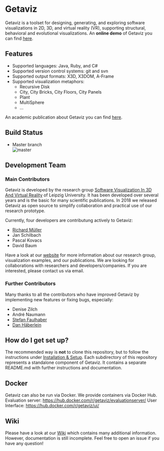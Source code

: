 # Getaviz

Getaviz is a toolset for designing, generating, and exploring software visualizations in 2D, 3D, and virtual reality (VR), supporting structural, behavioral and evolutional visualizations. An **online demo** of Getaviz you can find [here](https://home.uni-leipzig.de/svis/getaviz/Index.html).

## Features
* Supported languages: Java, Ruby, and C#  
* Supported version control systems: git and svn  
* Supported output formats: X3D, X3DOM, A-Frame  
* Supported visualization metaphors: 
  * Recursive Disk
  * City, City Bricks, City Floors, City Panels
  * Plant
  * MultiSphere
  * …
  
An academic publication about Getaviz you can find [here](https://www.researchgate.net/publication/320083290_GETAVIZ_Generating_Structural_Behavioral_and_Evolutionary_Views_of_Software_Systems_for_Empirical_Evaluation).

## Build Status

* Master branch  
![master](https://app.codeship.com/projects/f2dddd10-dab6-0135-41df-0efc1b114958/status?branch=master)

## Development Team

### Main Contributors

Getaviz is developed by the research group [Software Visualization In 3D And Virtual Reality](https://home.uni-leipzig.de/svis/) of Leipzig University. It has been developed over several years and is the basic for many scientific publications. In 2018 we released Getaviz as open source to simplify collaboration and practical use of our research prototype. 

Currently, four developers are contributung actively to Getaviz:
* [Richard Müller](https://github.com/rmllr)
* Jan Schilbach
* Pascal Kovacs
* David Baum

Have a look at our [website](https://home.uni-leipzig.de/svis/) for more information about our research group, visualization examples, and our publications. We are looking for collaborations with researchers and developers/companies. If you are interested, please contact us via email.

### Further Contributors

Many thanks to all the contributors who have improved Getaviz by implementing new features or fixing bugs, especially:

* Denise Zilch
* André Naumann
* [Stefan Faulhaber](https://github.com/StefanFaulhaber)
* [Dan Häberlein](https://github.com/dhaeb)

## How do I get set up? ###

The recommended way is **not** to clone this repository, but to follow the instructions under [Installation & Setup](../../wiki/Installation-&-Setup).
Each subdirectory of this repository represents a standalone component of Getaviz. It contains a separate README.md with further instructions and documentation.

## Docker ##

Getaviz can also be run via Docker. We provide containers via Docker Hub.
Evaluation server: https://hub.docker.com/r/getaviz/evaluationserver/
User Interface: https://hub.docker.com/r/getaviz/ui/

## Wiki

Please have a look at our [Wiki](../../wiki/Home) which contains many additional information. However, documentation is still incomplete. Feel free to open an issue if you have any question!
